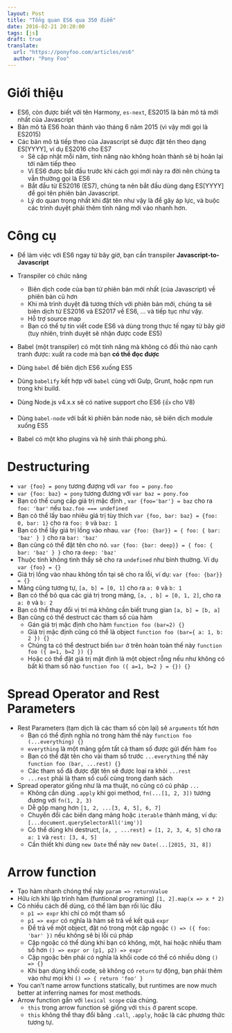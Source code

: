 ```yaml
---
layout: Post
title: "Tổng quan ES6 qua 350 điểm"
date: 2016-02-21 20:20:00
tags: [js]
draft: true
translate:
  url: "https://ponyfoo.com/articles/es6"
  author: "Pony Foo"
---
```


# Giới thiệu

- ES6, còn được biết với tên Harmony, `es-next`, ES2015 là bản mô tả mới nhất của Javascript
- Bản mô tả ES6 hoàn thành vào tháng 6 năm 2015 (vì vậy mới gọi là ES2015)
- Các bản mô tả tiếp theo của Javascript sẽ được đặt tên theo dạng ES[YYYY], ví dụ ES2016 cho ES7
  - Sẽ cập nhật mỗi năm, tính năng nào không hoàn thành sẽ bị hoãn lại tới năm tiếp theo
  - Vì ES6 được bắt đầu trước khi cách gọi mới này ra đời nên chúng ta vẫn thường gọi là ES6
  - Bắt đầu từ ES2016 (ES7), chúng ta nên bắt đầu dùng dạng ES[YYYY] để gọi tên phiên bản Javascript.
  - Lý do quan trọng nhất khi đặt tên như vậy là để gây áp lực, và buộc các trình duyệt phải thêm tính năng mới vào nhanh hơn.

# Công cụ

- Để làm việc với ES6 ngay từ bây giờ, bạn cần transpiler **Javascript-to-Javascript**
- Transpiler có chức năng
  - Biên dịch code của bạn từ phiên bản mới nhất (của Javascript) về phiên bản cũ hơn
  - Khi mà trình duyệt đã tương thích với phiên bản mới, chúng ta sẽ biên dịch từ ES2016 và ES2017 về ES6, ... và tiếp tục như vậy.
  - Hỗ trợ source map
  - Bạn có thể tự tin viết code ES6 và dùng trong thực tế ngay từ bây giờ (tuy nhiên, trình duyệt sẽ nhận được code ES5)

- Babel (một transpiler) có một tính năng mà không có đối thủ nào cạnh tranh được: xuất ra code mà bạn **có thể đọc được**

- Dùng `babel` để biên dịch ES6 xuống ES5
- Dùng `babelify` kết hợp với `babel` cùng với Gulp, Grunt, hoặc npm run trong khi build.
- Dùng Node.js v4.x.x sẽ có native support cho ES6 (:+1: cho V8)
- Dùng `babel-node` với bất kì phiên bản node nào, sẽ biên dịch module xuống ES5
- Babel có một kho plugins và hệ sinh thái phong phú.

# Destructuring

- `var {foo} = pony` tương đượng với `var foo = pony.foo`
- `var {foo: baz} = pony` tương đương với `var baz = pony.foo`
- Bạn có thể cung cấp giá trị mặc định , `var {foo='bar'} = baz` cho ra `foo: 'bar'` nếu `baz.foo === undefined`
- Bạn có thể lấy bao nhiêu giá trị tùy thích `var {foo, bar: baz} = {foo: 0, bar: 1}` cho ra `foo: 0` và `baz: 1`
- Bạn có thể lấy giá trị lồng vào nhau. `var {foo: {bar}} = { foo: { bar: 'baz' } }` cho ra  `bar: 'baz'`
- Bạn cũng có thể đặt tên cho nó. `var {foo: {bar: deep}} = { foo: { bar: 'baz' } }` cho ra `deep: 'baz'`
- Thuộc tính không tình thấy sẽ cho ra `undefined` như bình thường. Ví dụ `var {foo} = {}`
- Giá trị lồng vào nhau không tồn tại sẽ cho ra lỗi, ví dụ: `var {foo: {bar}} = {}`
- Mảng cũng tương tự, `[a, b] = [0, 1]` cho ra `a: 0` và `b: 1`
- Bạn có thể bỏ qua các giá trị trong mảng, `[a, , b] = [0, 1, 2]`, cho ra `a: 0` và `b: 2`
- Bạn có thể thay đổi vị trí mà không cần biết trung gian `[a, b] = [b, a]`
- Bạn cũng có thể destruct các tham số của hàm
  - Gán giá trị mặc định cho hàm `function foo (bar=2) {}`
  - Giá trị mặc định cũng có thể là object `function foo (bar={ a: 1, b: 2 }) {}`
  - Chúng ta có thể destruct biến `bar` ở trên hoàn toàn thế này `function foo ({ a=1, b=2 }) {}`
  - Hoặc có thể đặt giá trị mặt định là một object rỗng nếu như không có bất kì tham số nào `function foo ({ a=1, b=2 } = {}) {}`

# Spread Operator and Rest Parameters

- Rest Parameters (tạm dịch là các tham số còn lại) sẽ `arguments` tốt hơn
  - Bạn có thể định nghĩa nó trong hàm thế này `function foo (...everything) {}`
  - `everything` là một mảng gồm tất cả tham số được gửi đến hàm `foo`
  - Bạn có thể đặt tên cho vài tham số trước `...everything` thế này `function foo (bar, ...rest) {}`
  - Các tham số đã được đặt tên sẽ được loại ra khỏi `...rest`
  - `...rest` phải là tham số cuối cùng trong danh sách
- Spread operator giống như là ma thuật, nó cũng có cú pháp `...`
  - Không cần dùng `.apply` khi gọi method, `fn(...[1, 2, 3])` tương đương với `fn(1, 2, 3)`
  - Dễ gộp mạng hơn `[1, 2, ...[3, 4, 5], 6, 7]`
  - Chuyển đổi các biến dạng mảng hoặc `iterable` thành mảng, ví dụ: `[...document.querySelectorAll('img')]`
  - Có thể dùng khi destruct, `[a, , ...rest] = [1, 2, 3, 4, 5]` cho ra `a: 1` và `rest: [3, 4, 5]`
  - Cần thiết khi dùng `new Date` thế này `new Date(...[2015, 31, 8])`

# Arrow function

- Tạo hàm nhanh chóng thế này `param => returnValue`
- Hữu ích khi lập trình hàm (funtional programing) `[1, 2].map(x => x * 2)`
- Có nhiều cách để dùng, có thể làm bạn rối lúc đầu
  - `p1 => expr` khi chỉ có một tham số
  - `p1 => expr` có nghĩa là hàm sẽ trả về kết quả `expr`
  - Để trả về một object, đặt nó trong một cặp ngoặc `() => ({ foo: 'bar' })` nếu không sẽ bị lỗi cú pháp
  - Cặp ngoặc có thể dùng khi bạn có không, một, hai hoặc nhiều tham số hơn `() => expr or (p1, p2) => expr`
  - Cặp ngoặc bên phải có nghĩa là khối code có thể có nhiều dòng `() => {}`
  - Khi bạn dùng khối code, sẽ không có `return` tự động, bạn phải thêm vào như mọi khi `() => { return 'foo' }`
- You can’t name arrow functions statically, but runtimes are now much better at inferring names for most methods.
- Arrow function gắn với `lexical scope` của chúng.
  - `this` trong arrow function sẽ giống với `this` ở parent scope.
  - `this` không thể thay đổi bằng `.call`, `.apply`, hoặc là các phương thức tương tự.
